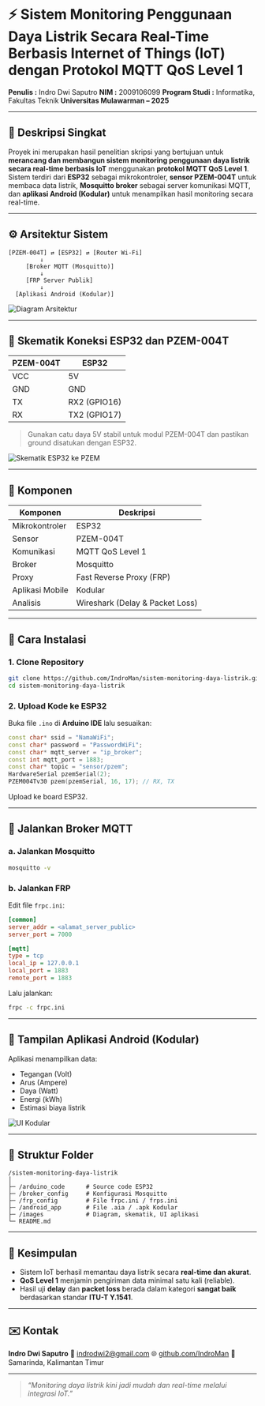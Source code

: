 # ⚡ Sistem Monitoring Penggunaan Daya Listrik Secara Real-Time Berbasis Internet of Things (IoT) dengan Protokol MQTT QoS Level 1

**Penulis :** Indro Dwi Saputro
**NIM :** 2009106099
**Program Studi :** Informatika, Fakultas Teknik
**Universitas Mulawarman – 2025**

---

## 🧠 Deskripsi Singkat

Proyek ini merupakan hasil penelitian skripsi yang bertujuan untuk **merancang dan membangun sistem monitoring penggunaan daya listrik secara real-time berbasis IoT** menggunakan **protokol MQTT QoS Level 1**.
Sistem terdiri dari **ESP32** sebagai mikrokontroler, **sensor PZEM-004T** untuk membaca data listrik, **Mosquitto broker** sebagai server komunikasi MQTT, dan **aplikasi Android (Kodular)** untuk menampilkan hasil monitoring secara real-time.

---

## ⚙️ Arsitektur Sistem

```
[PZEM-004T] ⇄ [ESP32] ⇄ [Router Wi-Fi]
         ↓
     [Broker MQTT (Mosquitto)]
         ↓
     [FRP Server Publik]
         ↓
  [Aplikasi Android (Kodular)]
```

![Diagram Arsitektur](./images/diagram-arsitektur.png)

---

## 🔌 Skematik Koneksi ESP32 dan PZEM-004T

| PZEM-004T | ESP32        |
| --------- | ------------ |
| VCC       | 5V           |
| GND       | GND          |
| TX        | RX2 (GPIO16) |
| RX        | TX2 (GPIO17) |

> Gunakan catu daya 5V stabil untuk modul PZEM-004T dan pastikan ground disatukan dengan ESP32.

![Skematik ESP32 ke PZEM](./images/skematik-esp32-pzem.png)

---

## 🧩 Komponen

| Komponen        | Deskripsi                       |
| --------------- | ------------------------------- |
| Mikrokontroler  | ESP32                           |
| Sensor          | PZEM-004T                       |
| Komunikasi      | MQTT QoS Level 1                |
| Broker          | Mosquitto                       |
| Proxy           | Fast Reverse Proxy (FRP)        |
| Aplikasi Mobile | Kodular                         |
| Analisis        | Wireshark (Delay & Packet Loss) |

---

## 🚀 Cara Instalasi

### 1. Clone Repository

```bash
git clone https://github.com/IndroMan/sistem-monitoring-daya-listrik.git
cd sistem-monitoring-daya-listrik
```

### 2. Upload Kode ke ESP32

Buka file `.ino` di **Arduino IDE** lalu sesuaikan:

```cpp
const char* ssid = "NamaWiFi";
const char* password = "PasswordWiFi";
const char* mqtt_server = "ip_broker";
const int mqtt_port = 1883;
const char* topic = "sensor/pzem";
HardwareSerial pzemSerial(2);
PZEM004Tv30 pzem(pzemSerial, 16, 17); // RX, TX
```

Upload ke board ESP32.

---

## 📡 Jalankan Broker MQTT

### a. Jalankan Mosquitto

```bash
mosquitto -v
```

### b. Jalankan FRP

Edit file `frpc.ini`:

```ini
[common]
server_addr = <alamat_server_public>
server_port = 7000

[mqtt]
type = tcp
local_ip = 127.0.0.1
local_port = 1883
remote_port = 1883
```

Lalu jalankan:

```bash
frpc -c frpc.ini
```

---

## 📱 Tampilan Aplikasi Android (Kodular)

Aplikasi menampilkan data:

* Tegangan (Volt)
* Arus (Ampere)
* Daya (Watt)
* Energi (kWh)
* Estimasi biaya listrik

![UI Kodular](./images/ui-kodular.png)

---

## 📂 Struktur Folder

```
/sistem-monitoring-daya-listrik
│
├─ /arduino_code      # Source code ESP32
├─ /broker_config     # Konfigurasi Mosquitto
├─ /frp_config        # File frpc.ini / frps.ini
├─ /android_app       # File .aia / .apk Kodular
├─ /images            # Diagram, skematik, UI aplikasi
└─ README.md
```

---

## 🧾 Kesimpulan

* Sistem IoT berhasil memantau daya listrik secara **real-time dan akurat**.
* **QoS Level 1** menjamin pengiriman data minimal satu kali (reliable).
* Hasil uji **delay** dan **packet loss** berada dalam kategori **sangat baik** berdasarkan standar **ITU-T Y.1541**.

---

## ✉️ Kontak

**Indro Dwi Saputro**
📧 [indrodwi2@gmail.com](mailto:indrodwi2@gmail.com)
🌐 [github.com/IndroMan](https://github.com/IndroMan)
📍 Samarinda, Kalimantan Timur

---

> *“Monitoring daya listrik kini jadi mudah dan real-time melalui integrasi IoT.”*
